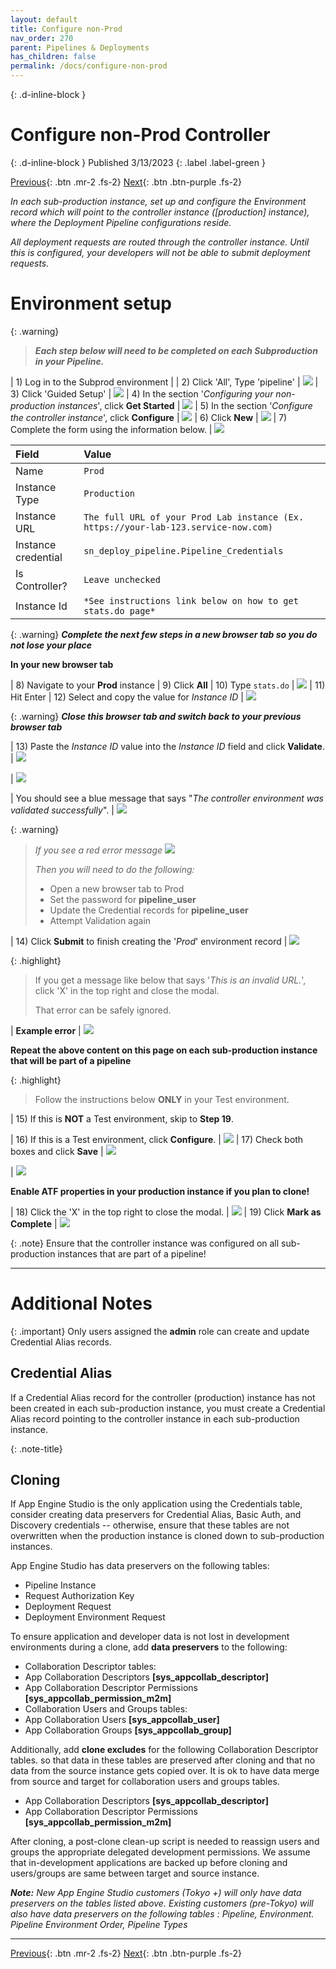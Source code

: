 ```yaml
---
layout: default
title: Configure non-Prod
nav_order: 270
parent: Pipelines & Deployments
has_children: false
permalink: /docs/configure-non-prod
---
```


{: .d-inline-block }
# Configure non-Prod Controller
{: .d-inline-block }
Published 3/13/2023
{: .label .label-green }

[Previous][PREV]{: .btn .mr-2 .fs-2}
[Next][NEXT]{: .btn .btn-purple .fs-2}

*In each sub-production instance, set up and configure the Environment record which will point to the controller instance ([production] instance), where the Deployment Pipeline configurations reside.*

*All deployment requests are routed through the controller instance. Until this is configured, your developers will not be able to submit deployment requests.*

# Environment setup

{: .warning}
> ***Each step below will need to be completed on each Subproduction in your Pipeline.***

| 1) Log in to the Subprod environment |
| 2) Click 'All', Type 'pipeline' | ![](../assets/images/2023-03-12-21-33-52.png)
| 3) Click 'Guided Setup' | ![](../assets/images/2023-03-12-21-33-52.png)
| 4) In the section '*Configuring your non-production instances*', click **Get Started** | ![](../assets/images/2023-03-13-10-21-23.png)
| 5) In the section '*Configure the controller instance*', click **Configure** | ![](../assets/images/2023-03-13-10-22-34.png)
| 6) Click **New** | ![](../assets/images/2023-03-13-10-24-26.png)
| 7) Complete the form using the information below. | ![](../assets/images/2023-03-13-10-31-06.png)

| Field | Value |
|:---|:---|
| Name | ```Prod``` |
| Instance Type| ```Production``` |
| Instance URL | ```The full URL of your Prod Lab instance (Ex. https://your-lab-123.service-now.com)``` |
| Instance credential | ```sn_deploy_pipeline.Pipeline_Credentials``` |
| Is Controller? | ```Leave unchecked``` |
| Instance Id | ```*See instructions link below on how to get stats.do page*``` |

{: .warning}
***Complete the next few steps in a new browser tab so you do not lose your place***

**In your new browser tab**

| 8) Navigate to your **Prod** instance
| 9) Click **All** 
| 10) Type ```stats.do``` | ![](../assets/images/2023-03-10-16-31-47.png) 
| 11) Hit Enter
| 12) Select and copy the value for *Instance ID* | ![](../assets/images/2023-03-09-15-39-10.png)

{: .warning}
***Close this browser tab and switch back to your previous browser tab*** 

| 13) Paste the *Instance ID* value into the *Instance ID* field and click **Validate**. | ![](../assets/images/2023-03-12-16-58-04.png)

| ![](../assets/images/2023-03-09-15-50-27.png)

| You should see a blue message that says "*The controller environment was validated successfully*". | ![](../assets/images/2023-03-12-17-05-44.png)

{: .warning}
> *If you see a red error message*
> ![](../assets/images/2023-03-09-15-53-40.png)
>
> *Then you will need to do the following:*
> - Open a new browser tab to Prod
> - Set the password for **pipeline_user**
> - Update the Credential records for **pipeline_user**
> - Attempt Validation again

| 14) Click **Submit** to finish creating the '*Prod*' environment record | ![](../assets/images/2023-03-12-16-59-46.png)

{: .highlight}
> If you get a message like below that says '*This is an invalid URL.*', click 'X' in the top right and close the modal. 
>
> That error can be safely ignored.

| **Example error**
| ![](../assets/images/2023-03-13-10-48-10.png)

**Repeat the above content on this page on each sub-production instance that will be part of a pipeline**

{: .highlight}
> Follow the instructions below **ONLY** in your Test environment.

| 15) If this is **NOT** a Test environment, skip to **Step 19**. 

| 16) If this is a Test environment, click **Configure**. | ![](../assets/images/2023-03-13-13-09-21.png)
| 17) Check both boxes and click **Save** | ![](../assets/images/2023-03-13-13-11-00.png)

| ![](../assets/images/2023-03-13-13-11-23.png)

**Enable ATF properties in your production instance if you plan to clone!**

| 18) Click the 'X' in the top right to close the modal. | ![](../assets/images/2023-03-13-13-11-52.png)
| 19) Click **Mark as Complete** | ![](../assets/images/2023-03-13-12-50-40.png) 

{: .note}
Ensure that the controller instance was configured on all sub-production instances that are part of a pipeline!

---
# Additional Notes 

{: .important}
Only users assigned the **admin** role can create and update Credential Alias records.

## Credential Alias

If a Credential Alias record for the controller (production) instance has not been created in each sub-production instance, you must create a Credential Alias record pointing to the controller instance in each sub-production instance.

{: .note-title}
## Cloning

If App Engine Studio is the only application using the Credentials table, consider creating data preservers for Credential Alias, Basic Auth, and Discovery credentials -- otherwise, ensure that these tables are not overwritten when the production instance is cloned down to sub-production instances.

App Engine Studio has data preservers on the following tables:
-   Pipeline Instance
-   Request Authorization Key
-   Deployment Request
-   Deployment Environment Request

To ensure application and developer data is not lost in development environments during a clone, add **data preservers** to the following:

-   Collaboration Descriptor tables:
-   App Collaboration Descriptors **[sys_appcollab_descriptor]**
-   App Collaboration Descriptor Permissions **[sys_appcollab_permission_m2m]**
-   Collaboration Users and Groups tables:
-   App Collaboration Users **[sys_appcollab_user]**
-   App Collaboration Groups **[sys_appcollab_group]**

Additionally, add **clone excludes** for the following Collaboration Descriptor tables. so that data in these tables are preserved after cloning and that no data from the source instance gets copied over. It is ok to have data merge from source and target for collaboration users and groups tables.

-   App Collaboration Descriptors **[sys_appcollab_descriptor]**
-   App Collaboration Descriptor Permissions **[sys_appcollab_permission_m2m]**

After cloning, a post-clone clean-up script is needed to reassign users and groups the appropriate delegated development permissions. We assume that in-development applications are backed up before cloning and users/groups are same between target and source instance.

***Note:** New App Engine Studio customers (Tokyo +) will only have data preservers on the tables listed above. Existing customers (pre-Tokyo) will also have data preservers on the following tables : Pipeline, Environment. Pipeline Environment Order, Pipeline Types*

---

[Previous][PREV]{: .btn .mr-2 .fs-2}
[Next][NEXT]{: .btn .btn-purple .fs-2}

[PREV]: /lab_aemc/docs/configure-prod-aes-admin
[NEXT]: /lab_aemc/docs/app-intake